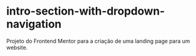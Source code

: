 # intro-section-with-dropdown-navigation
Projeto do Frontend Mentor para a criação de uma landing page para um website.
